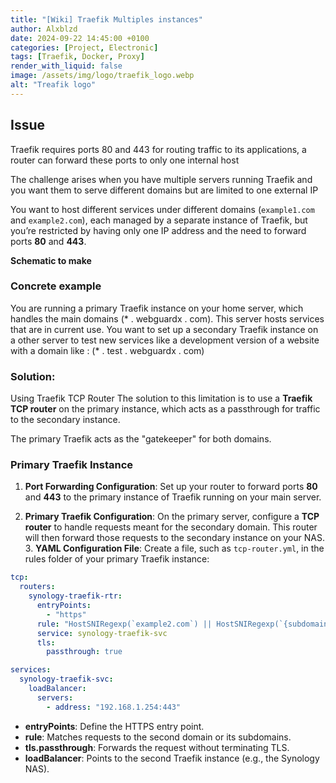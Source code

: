 ```yaml
---
title: "[Wiki] Traefik Multiples instances"
author: Alxblzd
date: 2024-09-22 14:45:00 +0100
categories: [Project, Electronic]
tags: [Traefik, Docker, Proxy]
render_with_liquid: false
image: /assets/img/logo/traefik_logo.webp
alt: "Treafik logo"
---
```



## Issue

Traefik requires ports 80 and 443 for routing traffic to its applications, a router can forward these ports to only one internal host

The challenge arises when you have multiple servers running Traefik and you want them to serve different domains but are limited to one external IP

You want to host different services under different domains (`example1.com` and `example2.com`), each managed by a separate instance of Traefik, but you’re restricted by having only one IP address and the need to forward ports **80** and **443**.  


**Schematic to make**


### Concrete example

You are running a primary Traefik instance on your home server, which handles the main domains (* . webguardx . com). 
This server hosts services that are in current use. You want to set up a secondary Traefik instance on a other server to test new services like a development version of a website with a domain like : (* . test . webguardx . com)

### Solution: 

Using Traefik TCP Router The solution to this limitation is to use a **Traefik TCP router** on the primary instance, which acts as a passthrough for traffic to the secondary instance. 

The primary Traefik acts as the "gatekeeper" for both domains.  

### Primary Traefik Instance

1. **Port Forwarding Configuration**: Set up your router to forward ports **80** and **443** to the primary instance of Traefik running on your main server.  

2. **Primary Traefik Configuration**: On the primary server, configure a **TCP router** to handle requests meant for the secondary domain. This router will then forward those requests to the secondary instance on your NAS.  3. **YAML Configuration File**: Create a file, such as `tcp-router.yml`, in the rules folder of your primary Traefik instance:     


```yaml
tcp:
  routers:
    synology-traefik-rtr:
      entryPoints:
        - "https"
      rule: "HostSNIRegexp(`example2.com`) || HostSNIRegexp(`{subdomain:[a-z]+}.example2.com`)"
      service: synology-traefik-svc
      tls:
        passthrough: true

services:
  synology-traefik-svc:
    loadBalancer:
      servers:
        - address: "192.168.1.254:443"
```

- **entryPoints**: Define the HTTPS entry point.
- **rule**: Matches requests to the second domain or its subdomains.
- **tls.passthrough**: Forwards the request without terminating TLS.
- **loadBalancer**: Points to the second Traefik instance (e.g., the Synology NAS).
